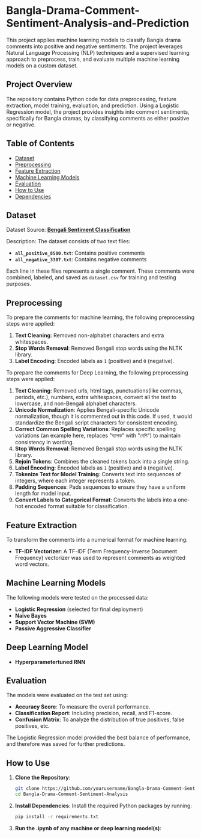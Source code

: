 # Bangla-Drama-Comment-Sentiment-Analysis-and-Prediction

This project applies machine learning models to classify Bangla drama comments into positive and negative sentiments. The project leverages Natural Language Processing (NLP) techniques and a supervised learning approach to preprocess, train, and evaluate multiple machine learning models on a custom dataset.

## Project Overview

The repository contains Python code for data preprocessing, feature extraction, model training, evaluation, and prediction. Using a Logistic Regression model, the project provides insights into comment sentiments, specifically for Bangla dramas, by classifying comments as either positive or negative.

## Table of Contents

- [Dataset](#dataset)
- [Preprocessing](#preprocessing)
- [Feature Extraction](#feature-extraction)
- [Machine Learning Models](#machine-learning-models)
- [Evaluation](#evaluation)
- [How to Use](#how-to-use)
- [Dependencies](#dependencies)

## Dataset

Dataset Source: [**Bengali Sentiment Classification**](https://www.kaggle.com/datasets/saurabhshahane/bengali-sentiment-classification)

Description:
The dataset consists of two text files:
- **`all_positive_8500.txt`**: Contains positive comments
- **`all_negative_3307.txt`**: Contains negative comments

Each line in these files represents a single comment. These comments were combined, labeled, and saved as `dataset.csv` for training and testing purposes.

## Preprocessing

To prepare the comments for machine learning, the following preprocessing steps were applied:

1. **Text Cleaning**: Removed non-alphabet characters and extra whitespaces.
2. **Stop Words Removal**: Removed Bengali stop words using the NLTK library.
3. **Label Encoding**: Encoded labels as `1` (positive) and `0` (negative).

To prepare the comments for Deep Learning, the following preprocessing steps were applied:
1. **Text Cleaning**: Removed urls, html tags, punctuations(like commas, periods, etc.), numbers, extra whitespaces, convert all the text to lowercase, and non-Bengali alphabet characters.
2. **Unicode Normalization**: Applies Bengali-specific Unicode normalization, though it is commented out in this code. If used, it would standardize the Bengali script characters for consistent encoding.
3. **Correct Common Spelling Variations**: Replaces specific spelling variations (an example here, replaces "ব্যাপক" with "বেশি") to maintain consistency in wording.
4. **Stop Words Removal**: Removed Bengali stop words using the NLTK library.
5. **Rejoin Tokens**: Combines the cleaned tokens back into a single string.
6. **Label Encoding**: Encoded labels as `1` (positive) and `0` (negative).
7. **Tokenize Text for Model Training**: Converts text into sequences of integers, where each integer represents a token.
8. **Padding Sequences**: Pads sequences to ensure they have a uniform length for model input.
9. **Convert Labels to Categorical Format**: Converts the labels into a one-hot encoded format suitable for classification.

## Feature Extraction

To transform the comments into a numerical format for machine learning:
- **TF-IDF Vectorizer**: A TF-IDF (Term Frequency-Inverse Document Frequency) vectorizer was used to represent comments as weighted word vectors.

## Machine Learning Models

The following models were tested on the processed data:
- **Logistic Regression** (selected for final deployment)
- **Naive Bayes**
- **Support Vector Machine (SVM)**
- **Passive Aggressive Classifier**

## Deep Learning Model
- **Hyperparametertuned RNN**

## Evaluation

The models were evaluated on the test set using:
- **Accuracy Score**: To measure the overall performance.
- **Classification Report**: Including precision, recall, and F1-score.
- **Confusion Matrix**: To analyze the distribution of true positives, false positives, etc.

The Logistic Regression model provided the best balance of performance, and therefore was saved for further predictions.

## How to Use

1. **Clone the Repository**:
    ```bash
    git clone https://github.com/yourusername/Bangla-Drama-Comment-Sentiment-Analysis.git
    cd Bangla-Drama-Comment-Sentiment-Analysis
    ```

2. **Install Dependencies**:
    Install the required Python packages by running:
    ```bash
    pip install -r requirements.txt
    ```

3. **Run the .ipynb of any machine or deep learning model(s)**:
